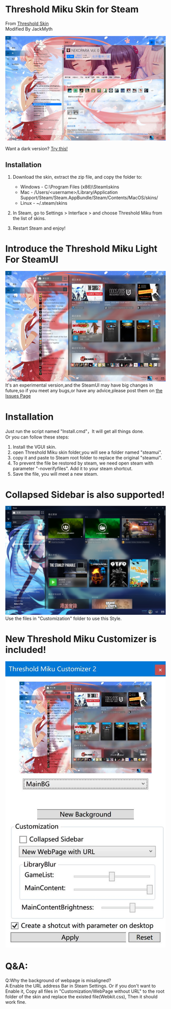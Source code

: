 # Threshold Miku Skin for Steam
From [Threshold Skin](https://github.com/Edgarware/Threshold-Skin)  
Modified By JackMyth  


![](Previews/Main.jpg)

Want a dark version? [Try this!](https://github.com/Jack-Myth/Threshold-Miku/tree/master)

## Installation
1. Download the skin, extract the zip file, and copy the folder to:
   * Windows - C:\Program Files (x86)\Steam\skins
   * Mac - /Users/\<username\>/Library/Application Support/Steam/Steam.AppBundle/Steam/Contents/MacOS/skins/
   * Linux - ~/.steam/skins

2. In Steam, go to Settings > Interface > and choose Threshold Miku from the list of skins.

3. Restart Steam and enjoy!  


# Introduce the Threshold Miku Light For SteamUI
![](Previews/SteamNewLibrary.jpg)
It's an experimental version,and the SteamUI may have big changes in future,so if you meet any bugs,or have any advice,please post them on [the Issues Page](https://github.com/Jack-Myth/Threshold-Miku/issues)
# Installation  
Just run the script named "Install.cmd"，It will get all things done.  
Or you can follow these steps:  
1. Install the VGUI skin.  
2. open Threshold Miku skin folder,you will see a folder named "steamui".  
3. copy it and paste to Steam root folder to replace the original "steamui".   
4. To prevent the file be restored by steam, we need open steam with parameter "-noverifyfiles". Add it to your steam shortcut.  
5. Save the file, you will meet a new steam.  

# Collapsed Sidebar is also supported!  
![](Previews/CollapsedPreview.jpg)  
Use the files in "Customization" folder to use this Style.  

# New Threshold Miku Customizer is included!  
![](https://github.com/Jack-Myth/Threshold-Miku-Customizer-2/raw/master/TMC2.jpg)   


# Q&A:  
Q:Why the background of webpage is misaligned?  
A:Enable the URL address Bar in Steam Settings. Or if you don't want to Enable it, Copy all files in "Customization/WebPage without URL" to the root folder of the skin and replace the existed file(Webkit.css), Then it should work fine.
